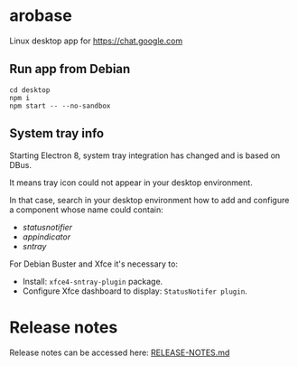 # arobase
Linux desktop app for https://chat.google.com

## Run app from Debian

```
cd desktop
npm i
npm start -- --no-sandbox
```

## System tray info
 
Starting Electron 8, system tray integration has changed and is based on DBus.

It means tray icon could not appear in your desktop environment.

In that case, search in your desktop environment how to add and configure a component whose name could contain:
 * *statusnotifier*
 * *appindicator*
 * *sntray*

For Debian Buster and Xfce it's necessary to:
 * Install: `xfce4-sntray-plugin` package.
 * Configure Xfce dashboard to display: `StatusNotifer plugin`.
 
# Release notes

Release notes can be accessed here: [RELEASE-NOTES.md](RELEASE-NOTES.md)

